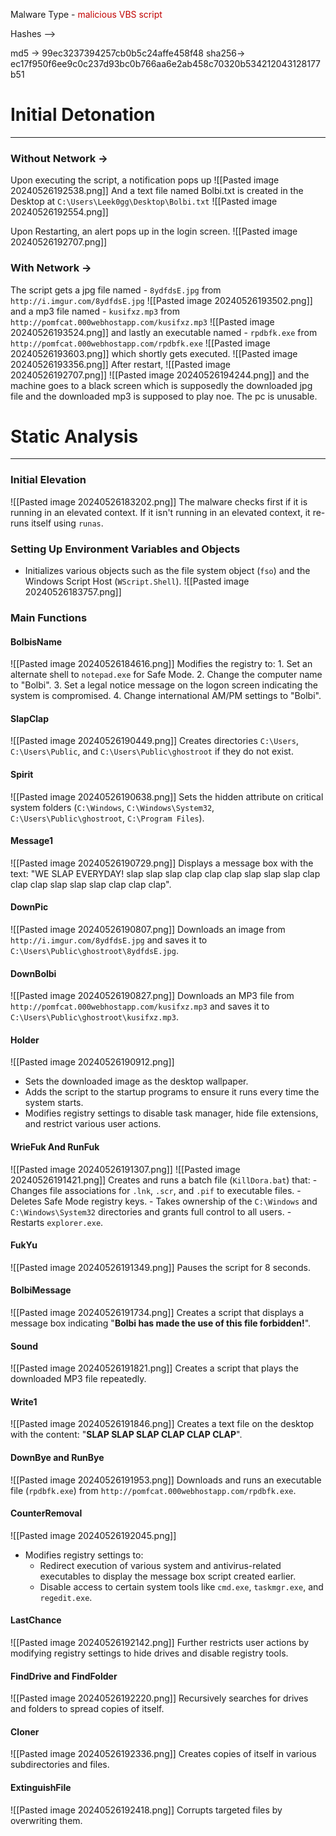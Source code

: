 Malware Type - <span style="color:#c00000">malicious VBS script</span>

Hashes -->

md5 -> 99ec3237394257cb0b5c24affe458f48
sha256-> ec17f950f6ee9c0c237d93bc0b766aa6e2ab458c70320b534212043128177b51

# Initial Detonation
-----
### Without Network ->

Upon executing the script, a notification pops up
![[Pasted image 20240526192538.png]]
And a text file named Bolbi.txt is created in the Desktop at `C:\Users\Leek0gg\Desktop\Bolbi.txt`
![[Pasted image 20240526192554.png]]

Upon Restarting, an alert pops up in the login screen.
![[Pasted image 20240526192707.png]]

### With Network ->

The script gets a jpg file named - `8ydfdsE.jpg` from `http://i.imgur.com/8ydfdsE.jpg`
![[Pasted image 20240526193502.png]]
and a mp3 file named - `kusifxz.mp3` from `http://pomfcat.000webhostapp.com/kusifxz.mp3`
![[Pasted image 20240526193524.png]]
and lastly an executable named - `rpdbfk.exe` from `http://pomfcat.000webhostapp.com/rpdbfk.exe`
![[Pasted image 20240526193603.png]]
which shortly gets executed.
![[Pasted image 20240526193356.png]]
After restart,
![[Pasted image 20240526192707.png]]
![[Pasted image 20240526194244.png]]
and the machine goes to a black screen which is supposedly the downloaded jpg file and the downloaded mp3 is supposed to play noe.
The pc is unusable.
# Static Analysis
------
### Initial Elevation

![[Pasted image 20240526183202.png]]
The malware checks first if it is running in an elevated context. If it isn't running in an elevated context, it re-runs itself using `runas`. 

### Setting Up Environment Variables and Objects

- Initializes various objects such as the file system object (`fso`) and the Windows Script Host (`WScript.Shell`).
![[Pasted image 20240526183757.png]]

### Main Functions

#### BolbisName

![[Pasted image 20240526184616.png]]
Modifies the registry to:
	1. Set an alternate shell to `notepad.exe` for Safe Mode.
	2. Change the computer name to "Bolbi".
    3. Set a legal notice message on the logon screen indicating the system is compromised.
    4. Change international AM/PM settings to "Bolbi".

#### SlapClap
![[Pasted image 20240526190449.png]]
	Creates directories `C:\Users`, `C:\Users\Public`, and `C:\Users\Public\ghostroot` if they do not exist.

#### Spirit
![[Pasted image 20240526190638.png]]
    Sets the hidden attribute on critical system folders (`C:\Windows`, `C:\Windows\System32`, `C:\Users\Public\ghostroot`, `C:\Program Files`).

#### Message1
![[Pasted image 20240526190729.png]]
Displays a message box with the text: "WE SLAP EVERYDAY! slap slap slap clap clap clap slap slap slap clap clap clap slap slap slap clap clap clap".

#### DownPic
![[Pasted image 20240526190807.png]]
  Downloads an image from `http://i.imgur.com/8ydfdsE.jpg` and saves it to `C:\Users\Public\ghostroot\8ydfdsE.jpg`.

#### DownBolbi
![[Pasted image 20240526190827.png]]
 Downloads an MP3 file from `http://pomfcat.000webhostapp.com/kusifxz.mp3` and saves it to `C:\Users\Public\ghostroot\kusifxz.mp3`.

#### Holder
![[Pasted image 20240526190912.png]]
- Sets the downloaded image as the desktop wallpaper.
- Adds the script to the startup programs to ensure it runs every time the system starts.
- Modifies registry settings to disable task manager, hide file extensions, and restrict various user actions.

#### WrieFuk And RunFuk
![[Pasted image 20240526191307.png]]
![[Pasted image 20240526191421.png]]
Creates and runs a batch file (`KillDora.bat`) that:
        - Changes file associations for `.lnk`, `.scr`, and `.pif` to executable files.
        - Deletes Safe Mode registry keys.
        - Takes ownership of the `C:\Windows` and `C:\Windows\System32` directories and grants full control to all users.
        - Restarts `explorer.exe`.

#### FukYu
![[Pasted image 20240526191349.png]]
Pauses the script for 8 seconds.

#### BolbiMessage
![[Pasted image 20240526191734.png]]
 Creates a script that displays a message box indicating "**Bolbi has made the use of this file forbidden!**".

#### Sound
![[Pasted image 20240526191821.png]]
Creates a script that plays the downloaded MP3 file repeatedly.

#### Write1
![[Pasted image 20240526191846.png]]
Creates a text file on the desktop with the content: "**SLAP SLAP SLAP CLAP CLAP CLAP**".

#### DownBye and RunBye
![[Pasted image 20240526191953.png]]
Downloads and runs an executable file (`rpdbfk.exe`) from `http://pomfcat.000webhostapp.com/rpdbfk.exe`.

#### **CounterRemoval**
![[Pasted image 20240526192045.png]]
- Modifies registry settings to:
    - Redirect execution of various system and antivirus-related executables to display the message box script created earlier.
    - Disable access to certain system tools like `cmd.exe`, `taskmgr.exe`, and `regedit.exe`.
#### **LastChance**
![[Pasted image 20240526192142.png]]
Further restricts user actions by modifying registry settings to hide drives and disable registry tools.

#### **FindDrive and FindFolder**
![[Pasted image 20240526192220.png]]
Recursively searches for drives and folders to spread copies of itself.

#### Cloner
![[Pasted image 20240526192336.png]]
Creates copies of itself in various subdirectories and files.

#### **ExtinguishFile**
![[Pasted image 20240526192418.png]]
Corrupts targeted files by overwriting them.






	